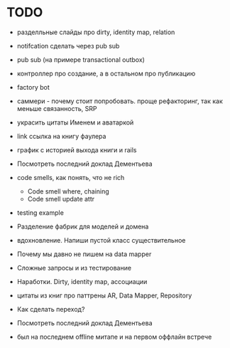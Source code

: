 # TODO

- разделльные слайды про dirty, identity map, relation
- notifcation сделать через pub sub
- pub sub (на примере transactional outbox)
- контроллер про создание, а в остальном про публикацию
- factory bot
- саммери - почему стоит попробовать. проще рефакторинг,
  так как меньше связанность, SRP
- украсить цитаты Именем и аватаркой
- link ссылка на книгу фаулера
- график с историей выхода книги и rails

- Посмотреть последний доклад Дементьева

- code smells, как понять, что не rich
  - Code smell where, chaining
  - Code smell update attr
- testing example
- Разделение фабрик для моделей и домена
- вдохновление. Напиши пустой класс существительное
- Почему мы давно не пишем на data mapper
- Сложные запросы и из тестирование
- Наработки. Dirty, identity map, ассоциации
- цитаты из книг про паттрены AR, Data Mapper, Repository
- Как сделать переход?
- Посмотреть последний доклад Дементьева
- был на последнем offline митапе и на первом оффлайн встрече
